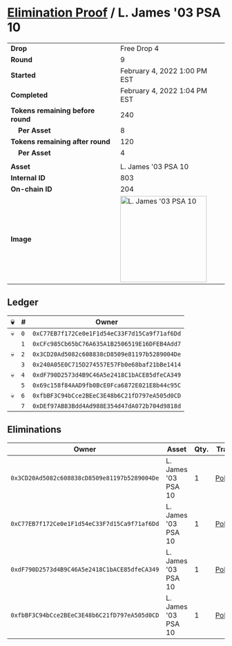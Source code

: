 # [Elimination Proof](./readme.md) / L. James &#039;03 PSA 10

|||
|---|---|
| **Drop** | Free Drop 4 |
| **Round** | 9 |
| **Started** | February 4, 2022 1:00 PM EST |
| **Completed** | February 4, 2022 1:04 PM EST |
| **Tokens remaining before round** | 240 |
| **&nbsp;&nbsp;&nbsp;&nbsp;Per Asset** | 8 |
| **Tokens remaining after round** | 120 |
| **&nbsp;&nbsp;&nbsp;&nbsp;Per Asset** | 4 |
| | |
| **Asset** | L. James &#039;03 PSA 10 |
| **Internal ID** | 803 |
| **On-chain ID** | 204 |
| **Image** | <img src="https://tcdn.blokpax.com/957181fa-d41f-4cd7-9c49-e6591bf1deeb/cc779bcd80c41ae34f761f813fbf517b3ae86f79f44c65b1b9c49aeea31f9db9.jpg" height="200" alt="L. James &#039;03 PSA 10" /> |

## Ledger

| 💀 | # | Owner |
| --- | --- | --- |
| 💀 | `0` | `0xC77EB7f172Ce0e1F1d54eC33F7d15Ca9f71af6Dd` |
|  | `1` | `0xCFc985Cb65bC76A635A1B2506519E16DFEB4Add7` |
| 💀 | `2` | `0x3CD20Ad5082c608838cD8509e81197b5289004De` |
|  | `3` | `0x240A05E0C715D274557E57Fb0e68baf21bBe1414` |
| 💀 | `4` | `0xdF790D2573d4B9C46A5e2418C1bACE85dfeCA349` |
|  | `5` | `0x69c158f84AAD9fb0BcE0Fca6872E021E8b44c95C` |
| 💀 | `6` | `0xfbBF3C94bCce2BEeC3E48b6C21fD797eA505d0CD` |
|  | `7` | `0xDEf97AB83Bdd4Ad988E354d47dA072b704d9818d` |


## Eliminations

| Owner | Asset | Qty. | Transaction |
| --- | --- | --- | --- |
| `0x3CD20Ad5082c608838cD8509e81197b5289004De` | L. James '03 PSA 10 | 1 | [Polygonscan](https://polygonscan.com/tx/0x5c5ad10ec16be23ea9811c73baae658b92984b2fb0c5c0a6c8adfaad182abe64) |
| `0xC77EB7f172Ce0e1F1d54eC33F7d15Ca9f71af6Dd` | L. James '03 PSA 10 | 1 | [Polygonscan](https://polygonscan.com/tx/0x20ea3feb1aeda6d6ff910d9a1cea4258c1ee7b2fb802dc408b852e04b8f30d3e) |
| `0xdF790D2573d4B9C46A5e2418C1bACE85dfeCA349` | L. James '03 PSA 10 | 1 | [Polygonscan](https://polygonscan.com/tx/0x6edcb3a6d0d7b0818740e34681e70e5c17272a9ef1a786cbd1b19ca53b9f6711) |
| `0xfbBF3C94bCce2BEeC3E48b6C21fD797eA505d0CD` | L. James '03 PSA 10 | 1 | [Polygonscan](https://polygonscan.com/tx/0xea0410d1b79d5d5e23ee9d4e180503c574c45a0fbcdab7651ab4e382ffe85396) |
